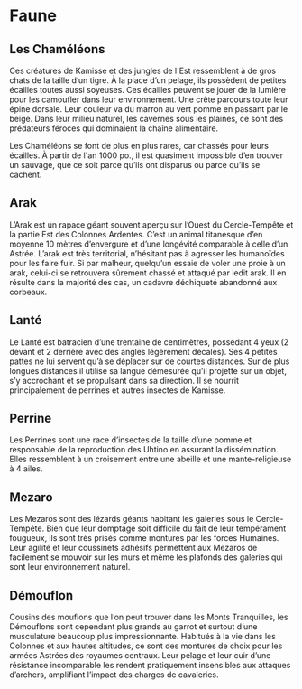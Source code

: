 # Faune

## Les Chaméléons

Ces créatures de Kamisse et des jungles de l'Est ressemblent à de gros chats de la taille d’un tigre. À la place d’un pelage, ils possèdent de petites écailles toutes aussi soyeuses. Ces écailles peuvent se jouer de la lumière pour les camoufler dans leur environnement. Une crête parcours toute leur épine dorsale. Leur couleur va du marron au vert pomme en passant par le beige. Dans leur milieu naturel, les cavernes sous les plaines, ce sont des prédateurs féroces qui dominaient la chaîne alimentaire.

Les Chaméléons se font de plus en plus rares, car chassés pour leurs écailles. À partir de l'an 1000 po., il est quasiment impossible d’en trouver un sauvage, que ce soit parce qu’ils ont disparus ou parce qu’ils se cachent.

## Arak

L’Arak est un rapace géant souvent aperçu sur l’Ouest du Cercle-Tempête et la partie Est des Colonnes Ardentes. C’est un animal titanesque d’en moyenne 10 mètres d’envergure et d’une longévité comparable à celle d’un Astrée. L’arak est très territorial, n’hésitant pas à agresser les humanoïdes pour les faire fuir. Si par malheur, quelqu’un essaie de voler une proie à un arak, celui-ci se retrouvera sûrement chassé et attaqué par ledit arak. Il en résulte dans la majorité des cas, un cadavre déchiqueté abandonné aux corbeaux.

## Lanté

Le Lanté est batracien d’une trentaine de centimètres, possédant 4 yeux (2 devant et 2 derrière avec des angles légèrement décalés). Ses 4 petites pattes ne lui servent qu’à se déplacer sur de courtes distances. Sur de plus longues distances il utilise sa langue démesurée qu’il projette sur un objet, s’y accrochant et se propulsant dans sa direction. Il se nourrit principalement de perrines et autres insectes de Kamisse.

## Perrine

Les Perrines sont une race d’insectes de la taille d’une pomme et responsable de la reproduction des Uhtino en assurant la dissémination. Elles ressemblent à un croisement entre une abeille et une mante-religieuse à 4 ailes.

## Mezaro

Les Mezaros sont des lézards géants habitant les galeries sous le Cercle-Tempête. Bien que leur domptage soit difficile du fait de leur tempérament fougueux, ils sont très prisés comme montures par les forces Humaines. Leur agilité et leur coussinets adhésifs permettent aux Mezaros de facilement se mouvoir sur les murs et même les plafonds des galeries qui sont leur environnement naturel.

## Démouflon

Cousins des mouflons que l’on peut trouver dans les Monts Tranquilles, les Démouflons sont cependant plus grands au garrot et surtout d’une musculature beaucoup plus impressionnante. Habitués à la vie dans les Colonnes et aux hautes altitudes, ce sont des montures de choix pour les armées Astrées des royaumes centraux. Leur pelage et leur cuir d’une résistance incomparable les rendent pratiquement insensibles aux attaques d’archers, amplifiant l’impact des charges de cavaleries.


